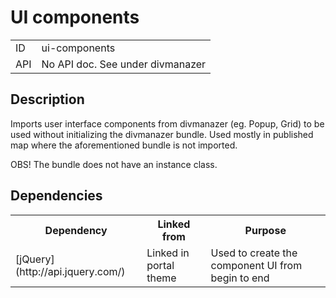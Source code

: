 # UI components

<table class="table">
  <tr>
    <td>ID</td><td>ui-components</td>
  </tr>
  <tr>
    <td>API</td><td>No API doc. See under divmanazer</td>
  </tr>
</table>

## Description

Imports user interface components from divmanazer (eg. Popup, Grid) to be used without initializing the divmanazer bundle. Used mostly in published map where the aforementioned bundle is not imported.

OBS! The bundle does not have an instance class.

## Dependencies

<table class="table">
  <tr>
    <th> Dependency </th><th> Linked from </th><th> Purpose </th>
  </tr>
  <tr>
    <td> [jQuery](http://api.jquery.com/) </td>
    <td> Linked in portal theme </td>
    <td> Used to create the component UI from begin to end</td>
  </tr>
</table>